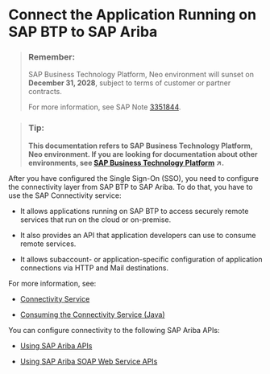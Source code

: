 <!-- loio94918b69f0cf46b2aaf4ebfa39c88ec7 -->

# Connect the Application Running on SAP BTP to SAP Ariba

> ### Remember:  
> SAP Business Technology Platform, Neo environment will sunset on **December 31, 2028**, subject to terms of customer or partner contracts.
> 
> For more information, see SAP Note [3351844](https://me.sap.com/notes/3351844).

> ### Tip:  
> **This documentation refers to SAP Business Technology Platform, Neo environment. If you are looking for documentation about other environments, see [SAP Business Technology Platform](https://help.sap.com/viewer/65de2977205c403bbc107264b8eccf4b/Cloud/en-US/6a2c1ab5a31b4ed9a2ce17a5329e1dd8.html "SAP Business Technology Platform (SAP BTP) is an integrated offering comprised of the following technology portfolios: application development; process automation; integration; data, analytics, and enterprise planning; artificial intelligence. The platform offers users the ability to turn data into business value, compose end-to-end business processes, connect entire IT landscapes, and personalize, build and extend SAP applications. This reduces the overall total cost of ownership maintaining SAP landscapes and third-party software across end-to-end business processes.") :arrow_upper_right:.**

After you have configured the Single Sign-On \(SSO\), you need to configure the connectivity layer from SAP BTP to SAP Ariba. To do that, you have to use the SAP Connectivity service:

-   It allows applications running on SAP BTP to access securely remote services that run on the cloud or on-premise.

-   It also provides an API that application developers can use to consume remote services.

-   It allows subaccount- or application-specific configuration of application connections via HTTP and Mail destinations.


For more information, see:

-   [Connectivity Service](https://help.sap.com/viewer/cca91383641e40ffbe03bdc78f00f681/Cloud/en-US/e54cc8fbbb571014beb5caaf6aa31280.html)

-   [Consuming the Connectivity Service \(Java\)](https://help.sap.com/viewer/cca91383641e40ffbe03bdc78f00f681/Cloud/en-US/e5c9867dbb571014957ef9d7a8846b1c.html)


You can configure connectivity to the following SAP Ariba APIs:

-   [Using SAP Ariba APIs](using-sap-ariba-apis-3804226.md)

-   [Using SAP Ariba SOAP Web Service APIs](using-sap-ariba-soap-web-service-apis-7d75a46.md)


